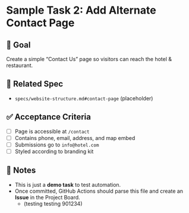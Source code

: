 # Sample Task 2: Add Alternate Contact Page

## 🎯 Goal
Create a simple “Contact Us” page so visitors can reach the hotel & restaurant.

## 📄 Related Spec
- `specs/website-structure.md#contact-page` (placeholder)

## ✅ Acceptance Criteria
- [ ] Page is accessible at `/contact`
- [ ] Contains phone, email, address, and map embed
- [ ] Submissions go to `info@hotel.com`
- [ ] Styled according to branding kit

## 📌 Notes
- This is just a **demo task** to test automation.
- Once committed, GitHub Actions should parse this file and create an **Issue** in the Project Board.
  - (testing testing 901234)